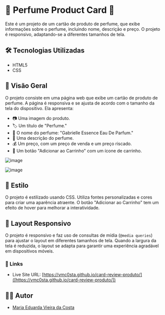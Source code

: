 # 🌸 Perfume Product Card 🌸

Este é um projeto de um cartão de produto de perfume, que exibe informações sobre o perfume, incluindo nome, descrição e preço. O projeto é responsivo, adaptando-se a diferentes tamanhos de tela. 

## 🛠️ Tecnologias Utilizadas

- HTML5
- CSS

## 📜 Visão Geral

O projeto consiste em uma página web que exibe um cartão de produto de perfume. A página é responsiva e se ajusta de acordo com o tamanho da tela do dispositivo. Ela apresenta:

- 📷 Uma imagem do produto.
- 🏷️ Um título de "Perfume."
- 🌼 O nome do perfume: "Gabrielle Essence Eau De Parfum."
- 📃 Uma descrição do perfume.
- 💰 Um preço, com um preço de venda e um preço riscado.
- 🛒 Um botão "Adicionar ao Carrinho" com um ícone de carrinho.

![image](https://github.com/vmC0sta/card-review-produto/assets/116650361/d5d74dd8-753a-474e-9218-c3aae3ab9487)

![image](https://github.com/vmC0sta/card-review-produto/assets/116650361/38f679d9-dc2e-48a0-958b-5a2bbee7fe9c)



## 🎨 Estilo

O projeto é estilizado usando CSS. Utiliza fontes personalizadas e cores para criar uma aparência atraente. O botão "Adicionar ao Carrinho" tem um efeito de hover para melhorar a interatividade.

## 📱 Layout Responsivo

O projeto é responsivo e faz uso de consultas de mídia (`@media queries`) para ajustar o layout em diferentes tamanhos de tela. Quando a largura da tela é reduzida, o layout se adapta para garantir uma experiência agradável em dispositivos móveis.

### 🔗 Links

- Live Site URL: [https://vmc0sta.github.io/card-review-produto/]([https://vmc0sta.github.io/card-review-produto/])

## 👩‍💻 Autor

- [Maria Eduarda Vieira da Costa](https://www.linkedin.com/in/maria-eduarda-vieira-da-costa-954b951a5/)

